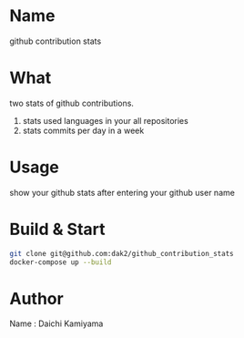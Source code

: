 
# Name
github contribution stats

# What
two stats of github contributions.
1. stats used languages in your all repositories
2. stats commits per day in a week

# Usage
show your github stats after entering your github user name

# Build & Start

```bash
git clone git@github.com:dak2/github_contribution_stats
docker-compose up --build
```

# Author
Name : Daichi Kamiyama
